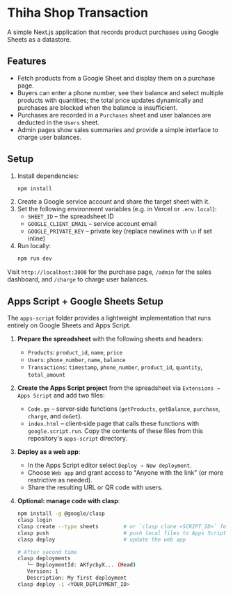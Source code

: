 # Thiha Shop Transaction

A simple Next.js application that records product purchases using Google Sheets as a datastore.

## Features

- Fetch products from a Google Sheet and display them on a purchase page.
- Buyers can enter a phone number, see their balance and select multiple products with quantities; the total price updates dynamically and purchases are blocked when the balance is insufficient.
- Purchases are recorded in a `Purchases` sheet and user balances are deducted in the `Users` sheet.
- Admin pages show sales summaries and provide a simple interface to charge user balances.

## Setup

1. Install dependencies:
   ```sh
   npm install
   ```
2. Create a Google service account and share the target sheet with it.
3. Set the following environment variables (e.g. in Vercel or `.env.local`):
   - `SHEET_ID` – the spreadsheet ID
   - `GOOGLE_CLIENT_EMAIL` – service account email
   - `GOOGLE_PRIVATE_KEY` – private key (replace newlines with `\n` if set inline)
4. Run locally:
   ```sh
   npm run dev
   ```

Visit `http://localhost:3000` for the purchase page, `/admin` for the sales dashboard, and `/charge` to charge user balances.

## Apps Script + Google Sheets Setup

The `apps-script` folder provides a lightweight implementation that runs entirely on Google Sheets and Apps Script.

1. **Prepare the spreadsheet** with the following sheets and headers:
   - `Products`: `product_id`, `name`, `price`
   - `Users`: `phone_number`, `name`, `balance`
   - `Transactions`: `timestamp`, `phone_number`, `product_id`, `quantity`, `total_amount`

2. **Create the Apps Script project** from the spreadsheet via `Extensions → Apps Script` and add two files:
   - `Code.gs` – server‑side functions (`getProducts`, `getBalance`, `purchase`, `charge`, and `doGet`).
   - `index.html` – client‑side page that calls these functions with `google.script.run`.
   Copy the contents of these files from this repository's `apps-script` directory.

3. **Deploy as a web app**:
   - In the Apps Script editor select `Deploy → New deployment`.
   - Choose `Web app` and grant access to "Anyone with the link" (or more restrictive as needed).
   - Share the resulting URL or QR code with users.

4. **Optional: manage code with clasp**:
   ```sh
   npm install -g @google/clasp
   clasp login
   clasp create --type sheets        # or `clasp clone <SCRIPT_ID>` for existing projects
   clasp push                        # push local files to Apps Script
   clasp deploy                      # update the web app

   # After second time
   clasp deployments
      └─ DeploymentId: AKfycbyX... (Head)
      Version: 1
      Description: My first deployment
   clasp deploy -i <YOUR_DEPLOYMENT_ID>
   ```
